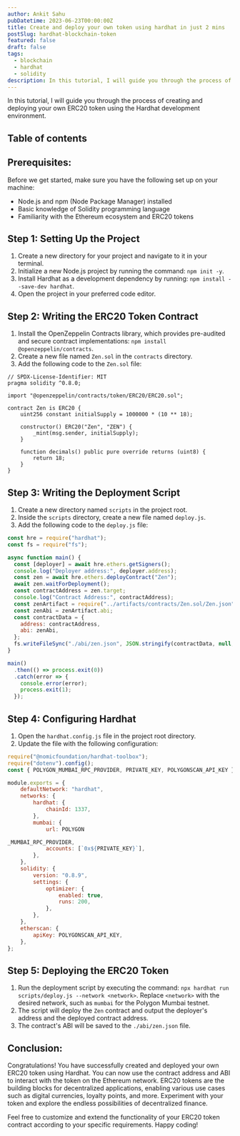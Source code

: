 ```yaml
---
author: Ankit Sahu
pubDatetime: 2023-06-23T00:00:00Z
title: Create and deploy your own token using hardhat in just 2 mins
postSlug: hardhat-blockchain-token
featured: false
draft: false
tags:
  - blockchain
  - hardhat
  - solidity
description: In this tutorial, I will guide you through the process of creating and deploying your own ERC20 token using the Hardhat development environment.
---
```


In this tutorial, I will guide you through the process of creating and deploying your own ERC20 token using the Hardhat development environment.

## Table of contents

## Prerequisites:

Before we get started, make sure you have the following set up on your machine:

- Node.js and npm (Node Package Manager) installed
- Basic knowledge of Solidity programming language
- Familiarity with the Ethereum ecosystem and ERC20 tokens

## Step 1: Setting Up the Project

1. Create a new directory for your project and navigate to it in your terminal.
2. Initialize a new Node.js project by running the command: `npm init -y`.
3. Install Hardhat as a development dependency by running: `npm install --save-dev hardhat`.
4. Open the project in your preferred code editor.

## Step 2: Writing the ERC20 Token Contract

1. Install the OpenZeppelin Contracts library, which provides pre-audited and secure contract implementations: `npm install @openzeppelin/contracts`.
2. Create a new file named `Zen.sol` in the `contracts` directory.
3. Add the following code to the `Zen.sol` file:

```solidity
// SPDX-License-Identifier: MIT
pragma solidity ^0.8.0;

import "@openzeppelin/contracts/token/ERC20/ERC20.sol";

contract Zen is ERC20 {
    uint256 constant initialSupply = 1000000 * (10 ** 18);

    constructor() ERC20("Zen", "ZEN") {
        _mint(msg.sender, initialSupply);
    }

    function decimals() public pure override returns (uint8) {
        return 18;
    }
}
```

## Step 3: Writing the Deployment Script

1. Create a new directory named `scripts` in the project root.
2. Inside the `scripts` directory, create a new file named `deploy.js`.
3. Add the following code to the `deploy.js` file:

```javascript
const hre = require("hardhat");
const fs = require("fs");

async function main() {
  const [deployer] = await hre.ethers.getSigners();
  console.log("Deployer address:", deployer.address);
  const zen = await hre.ethers.deployContract("Zen");
  await zen.waitForDeployment();
  const contractAddress = zen.target;
  console.log("Contract Address:", contractAddress);
  const zenArtifact = require("../artifacts/contracts/Zen.sol/Zen.json");
  const zenAbi = zenArtifact.abi;
  const contractData = {
    address: contractAddress,
    abi: zenAbi,
  };
  fs.writeFileSync("./abi/zen.json", JSON.stringify(contractData, null, 2));
}

main()
  .then(() => process.exit(0))
  .catch(error => {
    console.error(error);
    process.exit(1);
  });
```

## Step 4: Configuring Hardhat

1. Open the `hardhat.config.js` file in the project root directory.
2. Update the file with the following configuration:

```javascript
require("@nomicfoundation/hardhat-toolbox");
require("dotenv").config();
const { POLYGON_MUMBAI_RPC_PROVIDER, PRIVATE_KEY, POLYGONSCAN_API_KEY } = process.env;

module.exports = {
    defaultNetwork: "hardhat",
    networks: {
        hardhat: {
            chainId: 1337,
        },
        mumbai: {
            url: POLYGON

_MUMBAI_RPC_PROVIDER,
            accounts: [`0x${PRIVATE_KEY}`],
        },
    },
    solidity: {
        version: "0.8.9",
        settings: {
            optimizer: {
                enabled: true,
                runs: 200,
            },
        },
    },
    etherscan: {
        apiKey: POLYGONSCAN_API_KEY,
    },
};
```

## Step 5: Deploying the ERC20 Token

1. Run the deployment script by executing the command: `npx hardhat run scripts/deploy.js --network <network>`.
   Replace `<network>` with the desired network, such as `mumbai` for the Polygon Mumbai testnet.
2. The script will deploy the `Zen` contract and output the deployer's address and the deployed contract address.
3. The contract's ABI will be saved to the `./abi/zen.json` file.

## Conclusion:

Congratulations! You have successfully created and deployed your own ERC20 token using Hardhat. You can now use the contract address and ABI to interact with the token on the Ethereum network. ERC20 tokens are the building blocks for decentralized applications, enabling various use cases such as digital currencies, loyalty points, and more. Experiment with your token and explore the endless possibilities of decentralized finance.

Feel free to customize and extend the functionality of your ERC20 token contract according to your specific requirements. Happy coding!
